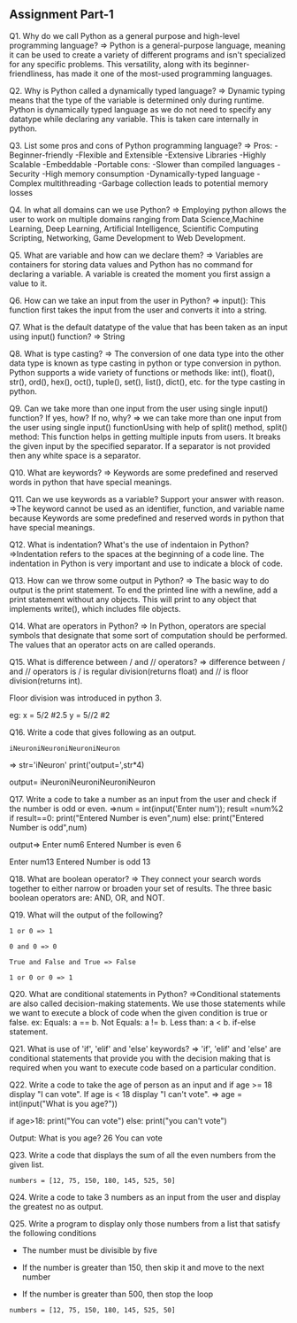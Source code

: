 ## Assignment Part-1
Q1. Why do we call Python as a general purpose and high-level programming language?
=> Python is a general-purpose language, meaning it can be used to create a variety of different programs and isn't specialized for any specific problems.
 This versatility, along with its beginner-friendliness, has made it one of the most-used programming languages.

Q2. Why is Python called a dynamically typed language?
=> Dynamic typing means that the type of the variable is determined only during runtime.
Python is dynamically typed language as we do not need to specify any datatype while declaring any variable. This is taken care internally in python.

Q3. List some pros and cons of Python programming language?
=>
Pros:
	-Beginner-friendly
	-Flexible and Extensible
	-Extensive Libraries
	-Highly Scalable
	-Embeddable
	-Portable
cons:
	-Slower than compiled languages
	-Security
	-High memory consumption
	-Dynamically-typed language
	-Complex multithreading
	-Garbage collection leads to potential memory losses

Q4. In what all domains can we use Python?
=> Employing python allows the user to work on multiple domains ranging from Data Science,Machine Learning, Deep Learning, Artificial Intelligence,
 Scientific Computing Scripting, Networking, Game Development to Web Development.

Q5. What are variable and how can we declare them?
=> Variables are containers for storing data values and Python has no command for declaring a variable.
A variable is created the moment you first assign a value to it.

Q6. How can we take an input from the user in Python?
=> input(): This function first takes the input from the user and converts it into a string.

Q7. What is the default datatype of the value that has been taken as an input using input() function?
=> String

Q8. What is type casting?
=> The conversion of one data type into the other data type is known as type casting in python or type conversion in python. 
Python supports a wide variety of functions or methods like: int(), float(), str(), ord(), hex(), oct(), tuple(), set(), list(), dict(), etc. for the type casting in python.

Q9. Can we take more than one input from the user using single input() function? If yes, how? If no, why?
=> we can take more than one input from the user using single input() functionUsing with help of split() method,
split() method:
This function helps in getting multiple inputs from users. It breaks the given input by the specified separator. If a separator is not provided then any white space is a separator.

Q10. What are keywords?
=> Keywords are some predefined and reserved words in python that have special meanings.

Q11. Can we use keywords as a variable? Support your answer with reason.
=>The keyword cannot be used as an identifier, function, and variable name because Keywords are some predefined and reserved words in python that have special meanings. 

Q12. What is indentation? What's the use of indentaion in Python?
=>Indentation refers to the spaces at the beginning of a code line. The indentation in Python is very important and use to indicate a block of code.

Q13. How can we throw some output in Python?
=> The basic way to do output is the print statement. To end the printed line with a newline, add a print statement without any objects. 
This will print to any object that implements write(), which includes file objects.

Q14. What are operators in Python?
=> In Python, operators are special symbols that designate that some sort of computation should be performed. The values that an operator acts on are called operands.

Q15. What is difference between / and // operators?
=> difference between / and // operators is
/ is regular division(returns float) and // is floor division(returns int).

Floor division was introduced in python 3.

eg:
x = 5/2 #2.5 
y = 5//2 #2

Q16. Write a code that gives following as an output.
```
iNeuroniNeuroniNeuroniNeuron
```
=>
str='iNeuron'
print('output=',str*4)

output= iNeuroniNeuroniNeuroniNeuron

Q17. Write a code to take a number as an input from the user and check if the number is odd or even.
=>num = int(input('Enter num'));
result =num%2
if result==0:
    print("Entered Number is even",num)
else:
    print("Entered Number is odd",num)

output=>
Enter num6
Entered Number is even 6

Enter num13
Entered Number is odd 13

Q18. What are boolean operator?
=> They connect your search words together to either narrow or broaden your set of results. The three basic boolean operators are: AND, OR, and NOT.

Q19. What will the output of the following?
```
1 or 0 => 1

0 and 0 => 0

True and False and True => False

1 or 0 or 0 => 1
```

Q20. What are conditional statements in Python?
=>Conditional statements are also called decision-making statements. We use those statements while we want to execute a block of code when the given condition is true or false.
ex: Equals: a == b.
Not Equals: a != b.
Less than: a < b.
if-else statement.

Q21. What is use of 'if', 'elif' and 'else' keywords?
=> 'if', 'elif' and 'else' are conditional statements that provide you with the decision making that is required when you want to execute code based on a particular condition. 

Q22. Write a code to take the age of person as an input and if age >= 18 display "I can vote". If age is < 18 display "I can't vote".
=> 
age = int(input("What is you age?"))

if age>18:
    print("You can vote")
else:
    print("you can't vote")

Output:
What is you age? 26
You can vote

Q23. Write a code that displays the sum of all the even numbers from the given list.
```
numbers = [12, 75, 150, 180, 145, 525, 50]
```


Q24. Write a code to take 3 numbers as an input from the user and display the greatest no as output.

Q25. Write a program to display only those numbers from a list that satisfy the following conditions

- The number must be divisible by five

- If the number is greater than 150, then skip it and move to the next number

- If the number is greater than 500, then stop the loop
```
numbers = [12, 75, 150, 180, 145, 525, 50]
```
